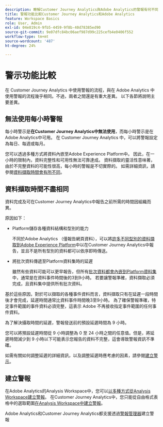 ```yaml
---
description: 瞭解Customer Journey Analytics與Adobe Analytics的警報有何不同
title: 警報功能比較Customer Journey Analytics和Adobe Analytics
feature: Workspace Basics
role: User, Admin
exl-id: 04e819c4-9fb5-4459-9f8b-40d78385ed90
source-git-commit: 9e07dfc84bc06aef987d99c225cefb4e0406f552
workflow-type: tm+mt
source-wordcount: '487'
ht-degree: 24%

---
```


# 警示功能比較

在 Customer Journey Analytics 中使用警報的流程，與在 Adobe Analytics 中使用警報的流程幾乎相同。不過，兩者之間還是有重大差異。 以下各節將說明主要差異。

## 無法使用每小時警報

每小時警示是&#x200B;**在Customer Journey Analytics中無法使用**，而每小時警示是在Adobe Analytics中可用。 在 Customer Journey Analytics 中，可以將警報設定為每日、每週或每月。

您可以透過多種方式將資料內嵌至Adobe Experience Platform中。 因此，在一小時的限制內，資料完整性和可用性無法可靠達成。  資料擷取的靈活性意味著，由於不完整資料的可能性很高，每小時的警報是不切實際的。 如需詳細資訊，請參閱[資料擷取時間會有所不同](#data-ingestion-times-vary-in-customer-journey-analytics)。

## 資料擷取時間不盡相同

資料完成及可在Customer Journey Analytics中報告之前所需的時間因組織而異。

原因如下：

* Platform儲存各種資料結構和型別的能力

  不同於Adobe Analytics （僅報告網頁資料），可以將[許多不同型別的資料擷取到Adobe Experience Platform](/help/data-ingestion/data-ingestion.md)中以在Customer Journey Analytics中報告，並且不是所有型別的資料都可以依序即時傳送。

* 將批次資料傳遞至Platform資料集時的延遲

  雖然有些資料可能可以更早報告，但所有[批次資料都會內嵌到Platform資料集](/help/data-ingestion/data-ingestion.md#ingest-and-use-batch-data.)中，通常是在資料事件時間後的3到9小時。 若要讓警報準確，資料擷取必須完成，且資料集中提供所有批次資料。<!--3 to 9 hours is a sweet spot, what we are suggesting.  -->

基於這些原因，對於可以擷取的各種事件資料而言，資料擷取只有在延遲一段時間後才會完成，延遲時間通常比資料事件時間晚3至9小時。 為了確保警報準確，特定事件範圍的事件資料必須完整，這表示 Adob&#x200B;&#x200B;e 不再接收指定事件範圍的任何事件資料。

為了解決攝取時間的延遲，警報發送前的預設延遲時間為 9 小時。

您可以將預設延遲時間從 9 小時調整為 0 至 24 小時之間的任意值。但是，將延遲時間減少到 9 小時以下可能表示您報告的資料不完整，這會導致警報資訊不準確。

如需有關如何調整延遲的詳細資訊，以及調整延遲時應考慮的因素，請參閱[建立警示](/help/components/c-intelligent-alerts/alert-builder.md)。

<!-- Starting with "However," the rest of this information should probably go into the actual documentation where we document the option to adjust the delay. -->

## 建立警報

在Adobe Analytics的Analysis Workspace中，您可以[以多種方式從Analysis Workspace建立警報](https://experienceleague.adobe.com/en/docs/analytics/components/alerts/alert-builder)。 在Customer Journey Analytics中，您只能從自由格式表格中的選取範圍[在Analysis Workspace中建立警報](alert-builder.md)。

Adobe Analytics和Customer Journey Analytics都支援透過[警報管理器](alert-manager.md)建立警報
